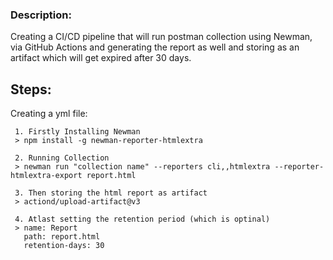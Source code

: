 ### Description:
Creating a CI/CD pipeline that will run postman collection using Newman, via GitHub Actions and generating the report as well and storing as an artifact which will get expired after 30 days.

## Steps:
Creating a yml file:
  
     1. Firstly Installing Newman
     > npm install -g newman-reporter-htmlextra

     2. Running Collection
     > newman run "collection name" --reporters cli,,htmlextra --reporter-htmlextra-export report.html
      
     3. Then storing the html report as artifact
     > actiond/upload-artifact@v3
     
     4. Atlast setting the retention period (which is optinal)
     > name: Report
       path: report.html
       retention-days: 30
     
      

